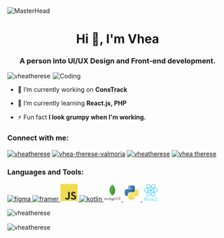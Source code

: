 ![MasterHead](https://s12.gifyu.com/images/SohaZ.gif)
<h1 align="center">Hi 👋, I'm Vhea</h1>
<h3 align="center">A person into UI/UX Design and Front-end development.</h3>
<img align="right" alt="Coding" width="400" src="https://media.tenor.com/vAQj-indh_MAAAAM/pig-laptop.gif">

<p align="left"> <img src="https://komarev.com/ghpvc/?username=vheatherese&label=Profile%20views&color=0e75b6&style=flat" alt="vheatherese" /> </p>

- 🔭 I’m currently working on **ConsTrack**

- 🌱 I’m currently learning **React.js, PHP**

- ⚡ Fun fact **I look grumpy when I'm working.**

<h3 align="left">Connect with me:</h3>
<p align="left">
<a href="https://codepen.io/vheatherese" target="blank"><img align="center" src="https://raw.githubusercontent.com/rahuldkjain/github-profile-readme-generator/master/src/images/icons/Social/codepen.svg" alt="vheatherese" height="30" width="40" /></a>
<a href="https://linkedin.com/in/vhea-therese-valmoria" target="blank"><img align="center" src="https://raw.githubusercontent.com/rahuldkjain/github-profile-readme-generator/master/src/images/icons/Social/linked-in-alt.svg" alt="vhea-therese-valmoria" height="30" width="40" /></a>
<a href="https://dribbble.com/vheatherese" target="blank"><img align="center" src="https://raw.githubusercontent.com/rahuldkjain/github-profile-readme-generator/master/src/images/icons/Social/dribbble.svg" alt="vheatherese" height="30" width="40" /></a>
<a href="https://www.behance.net/vhea therese" target="blank"><img align="center" src="https://raw.githubusercontent.com/rahuldkjain/github-profile-readme-generator/master/src/images/icons/Social/behance.svg" alt="vhea therese" height="30" width="40" /></a>
</p>

<h3 align="left">Languages and Tools:</h3>
<p align="left"> <a href="https://www.figma.com/" target="_blank" rel="noreferrer"> <img src="https://www.vectorlogo.zone/logos/figma/figma-icon.svg" alt="figma" width="40" height="40"/> </a> <a href="https://www.framer.com/" target="_blank" rel="noreferrer"> <img src="https://www.vectorlogo.zone/logos/framer/framer-icon.svg" alt="framer" width="40" height="40"/> </a> <a href="https://developer.mozilla.org/en-US/docs/Web/JavaScript" target="_blank" rel="noreferrer"> <img src="https://raw.githubusercontent.com/devicons/devicon/master/icons/javascript/javascript-original.svg" alt="javascript" width="40" height="40"/> </a> <a href="https://kotlinlang.org" target="_blank" rel="noreferrer"> <img src="https://www.vectorlogo.zone/logos/kotlinlang/kotlinlang-icon.svg" alt="kotlin" width="40" height="40"/> </a> <a href="https://www.mongodb.com/" target="_blank" rel="noreferrer"> <img src="https://raw.githubusercontent.com/devicons/devicon/master/icons/mongodb/mongodb-original-wordmark.svg" alt="mongodb" width="40" height="40"/> </a> <a href="https://www.python.org" target="_blank" rel="noreferrer"> <img src="https://raw.githubusercontent.com/devicons/devicon/master/icons/python/python-original.svg" alt="python" width="40" height="40"/> </a> <a href="https://reactjs.org/" target="_blank" rel="noreferrer"> <img src="https://raw.githubusercontent.com/devicons/devicon/master/icons/react/react-original-wordmark.svg" alt="react" width="40" height="40"/> </a> </p>

<p><img align="center" src="https://github-readme-stats.vercel.app/api/top-langs?username=vheatherese&show_icons=true&locale=en&layout=compact" alt="vheatherese" /></p>

<p><img align="center" src="https://github-readme-streak-stats.herokuapp.com/?user=vheatherese&" alt="vheatherese" /></p>
